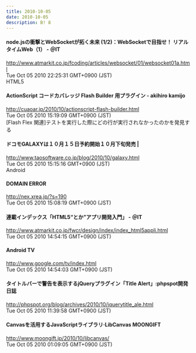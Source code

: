 ```yaml
---
title: 2010-10-05
date: 2010-10-05
description: B! 8
---
```


####  node.jsの衝撃とWebSocketが拓く未来 (1/2)：WebSocketで目指せ！ リアルタイムWeb（1） - ＠IT
http://www.atmarkit.co.jp/fcoding/articles/websocket/01/websocket01a.html<br>
Tue Oct 05 2010 22:25:31 GMT+0900 (JST)<br>
HTML5


#### ActionScript コードカバレッジ Flash Builder 用プラグイン - akihiro kamijo
http://cuaoar.jp/2010/10/actionscript-flash-builder.html<br>
Tue Oct 05 2010 15:19:09 GMT+0900 (JST)<br>
[Flash Flex 関連]テストを実行した際にどの行が実行されなかったのかを発見する


#### ドコモGALAXYは１０月１５日予約開始１０月下旬発売 | 
http://www.taosoftware.co.jp/blog/2010/10/galaxy.html<br>
Tue Oct 05 2010 15:15:16 GMT+0900 (JST)<br>
Android


#### DOMAIN ERROR
http://nex.xrea.jp/?s=190<br>
Tue Oct 05 2010 15:08:19 GMT+0900 (JST)<br>


#### 連載インデックス「HTML5“とか”アプリ開発入門」 - ＠IT
http://www.atmarkit.co.jp/fwcr/design/index/index_html5appli.html<br>
Tue Oct 05 2010 14:54:15 GMT+0900 (JST)<br>


#### Android TV
http://www.google.com/tv/index.html<br>
Tue Oct 05 2010 14:54:03 GMT+0900 (JST)<br>


#### タイトルバーで警告を表示するjQueryプラグイン「Title Alert」:phpspot開発日誌
http://phpspot.org/blog/archives/2010/10/jquerytitle_ale.html<br>
Tue Oct 05 2010 11:39:58 GMT+0900 (JST)<br>


#### Canvasを活用するJavaScriptライブラリ·LibCanvas MOONGIFT
http://www.moongift.jp/2010/10/libcanvas/<br>
Tue Oct 05 2010 01:09:05 GMT+0900 (JST)<br>


